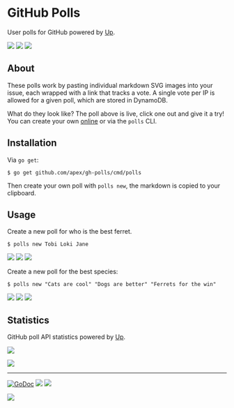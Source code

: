 # GitHub Polls

User polls for GitHub powered by [Up](https://github.com/apex/up).

[![](https://api.gh-polls.com/poll/01BM2T00TMSDTZWJ1RP6TQF200/Option%20A)](https://api.gh-polls.com/poll/01BM2T00TMSDTZWJ1RP6TQF200/Option%20A/vote)
[![](https://api.gh-polls.com/poll/01BM2T00TMSDTZWJ1RP6TQF200/Option%20B)](https://api.gh-polls.com/poll/01BM2T00TMSDTZWJ1RP6TQF200/Option%20B/vote)
[![](https://api.gh-polls.com/poll/01BM2T00TMSDTZWJ1RP6TQF200/Option%20C)](https://api.gh-polls.com/poll/01BM2T00TMSDTZWJ1RP6TQF200/Option%20C/vote)

## About

These polls work by pasting individual markdown SVG images into your issue, each wrapped with a link that tracks a vote. A single vote per IP is allowed for a given poll, which are stored in DynamoDB.

What do they look like? The poll above is live, click one out and give it a try! You can create your own [online](https://app.gh-polls.com/) or via the `polls` CLI.

## Installation

Via `go get`:

```
$ go get github.com/apex/gh-polls/cmd/polls
```

Then create your own poll with `polls new`, the markdown is copied to your clipboard.

## Usage

Create a new poll for who is the best ferret.

```
$ polls new Tobi Loki Jane
```

[![](https://api.gh-polls.com/poll/01BM2ZHFZXYKQV9N3HNFXCBH3N/Tobi)](https://api.gh-polls.com/poll/01BM2ZHFZXYKQV9N3HNFXCBH3N/Tobi/vote)
[![](https://api.gh-polls.com/poll/01BM2ZHFZXYKQV9N3HNFXCBH3N/Loki)](https://api.gh-polls.com/poll/01BM2ZHFZXYKQV9N3HNFXCBH3N/Loki/vote)
[![](https://api.gh-polls.com/poll/01BM2ZHFZXYKQV9N3HNFXCBH3N/Jane)](https://api.gh-polls.com/poll/01BM2ZHFZXYKQV9N3HNFXCBH3N/Jane/vote)

Create a new poll for the best species:

```
$ polls new "Cats are cool" "Dogs are better" "Ferrets for the win"
```

[![](https://api.gh-polls.com/poll/01BM2ZHPN7BA19X15SQDGX4D88/Cats%20are%20cool)](https://api.gh-polls.com/poll/01BM2ZHPN7BA19X15SQDGX4D88/Cats%20are%20cool/vote)
[![](https://api.gh-polls.com/poll/01BM2ZHPN7BA19X15SQDGX4D88/Dogs%20are%20better)](https://api.gh-polls.com/poll/01BM2ZHPN7BA19X15SQDGX4D88/Dogs%20are%20better/vote)
[![](https://api.gh-polls.com/poll/01BM2ZHPN7BA19X15SQDGX4D88/Ferrets%20for%20the%20win)](https://api.gh-polls.com/poll/01BM2ZHPN7BA19X15SQDGX4D88/Ferrets%20for%20the%20win/vote)

## Statistics

GitHub poll API statistics powered by [Up](https://github.com/apex/up).

![](https://q3qxtefzqa.execute-api.us-west-2.amazonaws.com/production/timeseries/start:-1M/title:Requests/max-points:750)

![](https://q3qxtefzqa.execute-api.us-west-2.amazonaws.com/production/timeseries/title:Latency/start:-1M/metric:Latency/stat:Average/x-suffix:%20ms/max-points:750)

---

[![GoDoc](https://godoc.org/github.com/apex/gh-polls?status.svg)](https://godoc.org/github.com/apex/gh-polls)
![](https://img.shields.io/badge/license-MIT-blue.svg)
![](https://img.shields.io/badge/status-experimental-orange.svg)

<a href="https://apex.sh"><img src="http://tjholowaychuk.com:6000/svg/sponsor"></a>
